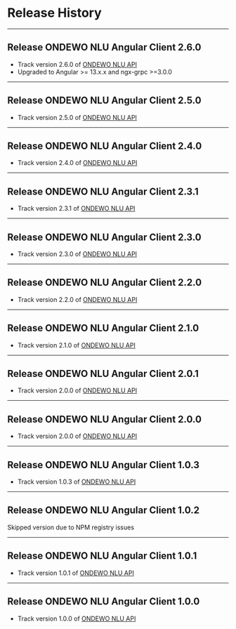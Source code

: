 # Release History

*****************

## Release ONDEWO NLU Angular Client 2.6.0

* Track version 2.6.0 of [ONDEWO NLU API](https://github.com/ondewo/ondewo-nlu-api/releases/2.6.0)
* Upgraded to Angular >= 13.x.x and ngx-grpc >=3.0.0

*****************

## Release ONDEWO NLU Angular Client 2.5.0

* Track version 2.5.0 of [ONDEWO NLU API](https://github.com/ondewo/ondewo-nlu-api/releases/2.5.0)

*****************

## Release ONDEWO NLU Angular Client 2.4.0

* Track version 2.4.0 of [ONDEWO NLU API](https://github.com/ondewo/ondewo-nlu-api/releases/2.4.0)

*****************

## Release ONDEWO NLU Angular Client 2.3.1

* Track version 2.3.1 of [ONDEWO NLU API](https://github.com/ondewo/ondewo-nlu-api/releases/2.4.0)

*****************

## Release ONDEWO NLU Angular Client 2.3.0

* Track version 2.3.0 of [ONDEWO NLU API](https://github.com/ondewo/ondewo-nlu-api/releases/2.3.0)

*****************

## Release ONDEWO NLU Angular Client 2.2.0

* Track version 2.2.0 of [ONDEWO NLU API](https://github.com/ondewo/ondewo-nlu-api/releases/2.2.0)

*****************

## Release ONDEWO NLU Angular Client 2.1.0

* Track version 2.1.0 of [ONDEWO NLU API](https://github.com/ondewo/ondewo-nlu-api/releases/2.1.0)

*****************

## Release ONDEWO NLU Angular Client 2.0.1

* Track version 2.0.0 of [ONDEWO NLU API](https://github.com/ondewo/ondewo-nlu-api/releases/2.0.1)

*****************

## Release ONDEWO NLU Angular Client 2.0.0

* Track version 2.0.0 of [ONDEWO NLU API](https://github.com/ondewo/ondewo-nlu-api/releases/2.0.0)

*****************

## Release ONDEWO NLU Angular Client 1.0.3

* Track version 1.0.3 of [ONDEWO NLU API](https://github.com/ondewo/ondewo-nlu-api/releases/1.0.3)

*****************

## Release ONDEWO NLU Angular Client 1.0.2

Skipped version due to NPM registry issues

*****************

## Release ONDEWO NLU Angular Client 1.0.1

* Track version 1.0.1 of [ONDEWO NLU API](https://github.com/ondewo/ondewo-nlu-api/releases/1.0.1)

*****************

## Release ONDEWO NLU Angular Client 1.0.0

* Track version 1.0.0 of [ONDEWO NLU API](https://github.com/ondewo/ondewo-nlu-api/releases/1.0.0)
